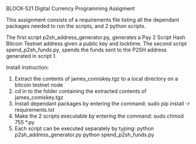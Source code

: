 BLOCK-521 Digital Currency Programming Assigment

This assignment consists of a requirements file listing all the dependant packages needed to run the scripts, and 2 python scripts.

The first script p2sh_address_generator.py, generates a Pay 2 Script Hash Bitcoin Testnet address given a public key and locktime.
The second script spend_p2sh_funds.py, spends the funds sent to the P2SH address generated in script 1. 



Install instruction:

1) Extract the contents of james_comiskey.tgz to a local directory on a bitcoin testnet node
2) cd in to the folder containing the extracted contents of james_comiskey.tgz
2) Install dependant packages by entering the command:
sudo pip install -r requirements.txt
3) Make the 2 scripts executable by entering the command:
sudo chmod 755 *.py
4) Each script can be executed separately by typing:
python p2sh_address_generator.py
python spend_p2sh_funds.py

